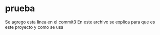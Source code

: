 # prueba
Se agrego esta linea en el commit3
En este archivo se explica para que es este proyecto y como se usa
